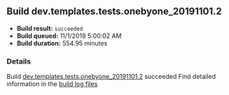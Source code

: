## Build dev.templates.tests.onebyone_20191101.2
- **Build result:** `succeeded`
- **Build queued:** 11/1/2019 5:00:02 AM
- **Build duration:** 554.95 minutes
### Details
Build [dev.templates.tests.onebyone_20191101.2](https://winappstudio.visualstudio.com/web/build.aspx?pcguid=a4ef43be-68ce-4195-a619-079b4d9834c2&builduri=vstfs%3a%2f%2f%2fBuild%2fBuild%2f31708) succeeded
Find detailed information in the [build log files]()
